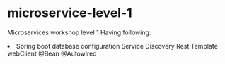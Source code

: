 # microservice-level-1
Microservices workshop level 1
Having following:
<li>
Spring boot
database configuration
Service Discovery
Rest Template
webClient
@Bean
@Autowired
</li>
